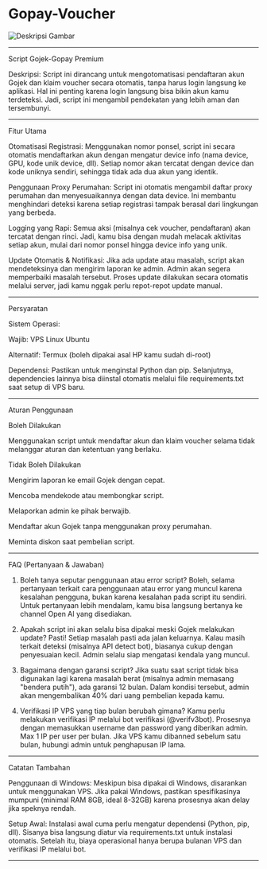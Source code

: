 # Gopay-Voucher

![Deskripsi Gambar](https://i.postimg.cc/0QbZ9ZGr/Screenshot-2025-02-10-12-21-25-87-61c78dc80ee02b53007c815fefe993e3.jpg)


---

Script Gojek-Gopay Premium

Deskripsi:
Script ini dirancang untuk mengotomatisasi pendaftaran akun Gojek dan klaim voucher secara otomatis, tanpa harus login langsung ke aplikasi. Hal ini penting karena login langsung bisa bikin akun kamu terdeteksi. Jadi, script ini mengambil pendekatan yang lebih aman dan tersembunyi.


---

Fitur Utama

Otomatisasi Registrasi:
Menggunakan nomor ponsel, script ini secara otomatis mendaftarkan akun dengan mengatur device info (nama device, GPU, kode unik device, dll). Setiap nomor akan tercatat dengan device dan kode uniknya sendiri, sehingga tidak ada dua akun yang identik.

Penggunaan Proxy Perumahan:
Script ini otomatis mengambil daftar proxy perumahan dan menyesuaikannya dengan data device. Ini membantu menghindari deteksi karena setiap registrasi tampak berasal dari lingkungan yang berbeda.

Logging yang Rapi:
Semua aksi (misalnya cek voucher, pendaftaran) akan tercatat dengan rinci. Jadi, kamu bisa dengan mudah melacak aktivitas setiap akun, mulai dari nomor ponsel hingga device info yang unik.

Update Otomatis & Notifikasi:
Jika ada update atau masalah, script akan mendeteksinya dan mengirim laporan ke admin. Admin akan segera memperbaiki masalah tersebut. Proses update dilakukan secara otomatis melalui server, jadi kamu nggak perlu repot-repot update manual.



---

Persyaratan

Sistem Operasi:

Wajib: VPS Linux Ubuntu

Alternatif: Termux (boleh dipakai asal HP kamu sudah di-root)


Dependensi:
Pastikan untuk menginstal Python dan pip. Selanjutnya, dependencies lainnya bisa diinstal otomatis melalui file requirements.txt saat setup di VPS baru.



---

Aturan Penggunaan

Boleh Dilakukan

Menggunakan script untuk mendaftar akun dan klaim voucher selama tidak melanggar aturan dan ketentuan yang berlaku.


Tidak Boleh Dilakukan

Mengirim laporan ke email Gojek dengan cepat.

Mencoba mendekode atau membongkar script.

Melaporkan admin ke pihak berwajib.

Mendaftar akun Gojek tanpa menggunakan proxy perumahan.

Meminta diskon saat pembelian script.



---

FAQ (Pertanyaan & Jawaban)

1. Boleh tanya seputar penggunaan atau error script?
Boleh, selama pertanyaan terkait cara penggunaan atau error yang muncul karena kesalahan pengguna, bukan karena kesalahan pada script itu sendiri. Untuk pertanyaan lebih mendalam, kamu bisa langsung bertanya ke channel Open AI yang disediakan.


2. Apakah script ini akan selalu bisa dipakai meski Gojek melakukan update?
Pasti! Setiap masalah pasti ada jalan keluarnya. Kalau masih terkait deteksi (misalnya API detect bot), biasanya cukup dengan penyesuaian kecil. Admin selalu siap mengatasi kendala yang muncul.


3. Bagaimana dengan garansi script?
Jika suatu saat script tidak bisa digunakan lagi karena masalah berat (misalnya admin memasang "bendera putih"), ada garansi 12 bulan. Dalam kondisi tersebut, admin akan mengembalikan 40% dari uang pembelian kepada kamu.


4. Verifikasi IP VPS yang tiap bulan berubah gimana?
Kamu perlu melakukan verifikasi IP melalui bot verifikasi (@verifv3bot). Prosesnya dengan memasukkan username dan password yang diberikan admin. Max 1 IP per user per bulan. Jika VPS kamu dibanned sebelum satu bulan, hubungi admin untuk penghapusan IP lama.




---

Catatan Tambahan

Penggunaan di Windows:
Meskipun bisa dipakai di Windows, disarankan untuk menggunakan VPS. Jika pakai Windows, pastikan spesifikasinya mumpuni (minimal RAM 8GB, ideal 8-32GB) karena prosesnya akan delay jika speknya rendah.

Setup Awal:
Instalasi awal cuma perlu mengatur dependensi (Python, pip, dll). Sisanya bisa langsung diatur via requirements.txt untuk instalasi otomatis. Setelah itu, biaya operasional hanya berupa bulanan VPS dan verifikasi IP melalui bot.



---

